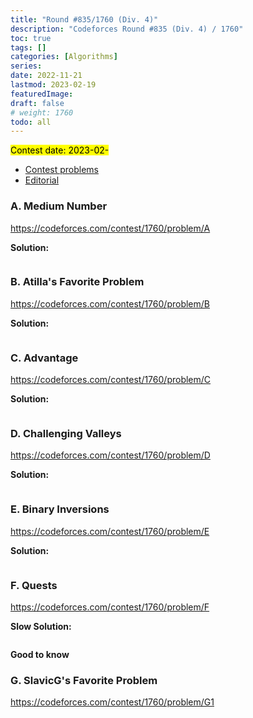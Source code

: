 ```yaml
---
title: "Round #835/1760 (Div. 4)"
description: "Codeforces Round #835 (Div. 4) / 1760"
toc: true
tags: []
categories: [Algorithms]
series:
date: 2022-11-21
lastmod: 2023-02-19
featuredImage:
draft: false
# weight: 1760
todo: all
---
```


<mark>Contest date: 2023-02-</mark>

- [Contest problems](https://codeforces.com/contest/1760)
- [Editorial](https://codeforces.com/blog/entry/109348)


### A. Medium Number

https://codeforces.com/contest/1760/problem/A

**Solution:**

```python

```


### B. Atilla's Favorite Problem

https://codeforces.com/contest/1760/problem/B

**Solution:**

```python

```


### C. Advantage

https://codeforces.com/contest/1760/problem/C

**Solution:**

```python

```

### D. Challenging Valleys

https://codeforces.com/contest/1760/problem/D


**Solution:**

```python

```

### E. Binary Inversions

https://codeforces.com/contest/1760/problem/E

**Solution:**

```python

```


### F. Quests

https://codeforces.com/contest/1760/problem/F


**Slow Solution:**

```python

```

**Good to know**



### G. SlavicG's Favorite Problem

https://codeforces.com/contest/1760/problem/G1

